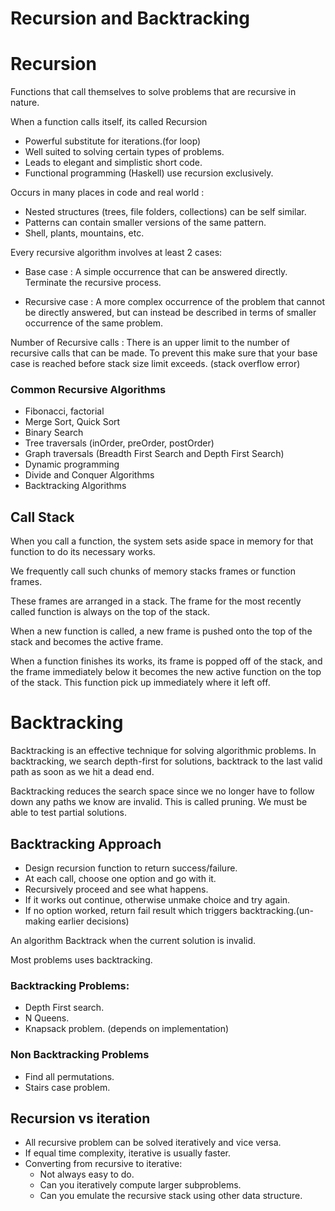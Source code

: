 # Recursion and Backtracking

# Recursion

Functions that call themselves to solve problems that are recursive in nature.

When a function calls itself, its called Recursion

  - Powerful substitute for iterations.(for loop)
  - Well suited to solving certain types of problems.
  - Leads to elegant and simplistic short code.
  - Functional programming (Haskell) use recursion exclusively.

Occurs in many places in code and real world :

  - Nested structures (trees, file folders, collections) can be self similar.
  - Patterns can contain smaller versions of the same pattern.
  - Shell, plants, mountains, etc.

Every recursive algorithm involves at least 2 cases:

  - Base case : A simple occurrence that can be answered directly. Terminate the recursive process.


  - Recursive case : A more complex occurrence of the problem that cannot be directly answered, but can
  instead be described in terms of smaller occurrence of the same problem.


Number of Recursive calls : There is an upper limit to the number of recursive calls that can be made. To prevent this make sure that your base case is reached before stack size limit exceeds. (stack overflow error)

### Common Recursive Algorithms

  - Fibonacci, factorial
  - Merge Sort, Quick Sort
  - Binary Search
  - Tree traversals (inOrder, preOrder, postOrder)
  - Graph traversals (Breadth First Search and Depth First Search)
  - Dynamic programming
  - Divide and Conquer Algorithms
  - Backtracking Algorithms


## Call Stack

When you call a function, the system sets aside space in memory for that function to do its necessary works.

We frequently call such chunks of memory stacks frames or function frames.

These frames are arranged in a stack. The frame for the most recently called function is always on the top of the stack.

When a new function is called, a new frame is pushed onto the top of the stack and becomes the active frame.

When a function finishes its works, its frame is popped off of the stack, and the frame immediately below it becomes the new active function on the top of the stack. This function pick up immediately where it left off.

# Backtracking

Backtracking is an effective technique for solving algorithmic problems. In backtracking, we search depth-first for solutions, backtrack to the last valid path as soon as we hit a dead end.

Backtracking reduces the search space since we no longer have to follow down any paths we know are invalid. This is called pruning. We must be able to test partial solutions.


## Backtracking Approach

  - Design recursion function to return success/failure.
  - At each call, choose one option and go with it.
  - Recursively proceed and see what happens.
  - If it works out continue, otherwise unmake choice and try again.
  - If no option worked, return fail result which triggers backtracking.(un-making earlier decisions)

An algorithm Backtrack when the current solution is invalid.

Most problems uses backtracking.

### Backtracking Problems:
  - Depth First search.
  - N Queens.
  - Knapsack problem. (depends on implementation)

### Non Backtracking Problems
  - Find all permutations.
  - Stairs case problem.


## Recursion vs iteration

  - All recursive problem can be solved iteratively and vice versa.
  - If equal time complexity, iterative is usually faster.
  - Converting from recursive to iterative:
      - Not always easy to do.
      - Can you iteratively compute larger subproblems.
      - Can you emulate the recursive stack using other data structure.
